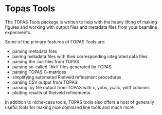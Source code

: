 # Topas Tools

The TOPAS Tools package is written to help with the heavy lifting of making figures and working with output files and metadata files from your beamline experiments. 

Some of the primary features of TOPAS Tools are: 

* parsing metadata files
* pairing metadata files with their corresponding integrated data files
* parsing the .out files from TOPAS
* parsing so-called '.hkli' files generated by TOPAS
* parsing TOPAS C-matrices
* simplifying automated Rietveld refinement procedures
* parsing CSV output from TOPAS
* parsing .xy file output from TOPAS with x, yobs, ycalc, ydiff columns
* plotting results of Rietveld refinements

In addition to niche-case tools, TOPAS tools also offers a host of generally useful tools for making nice command line tools and much more. 
